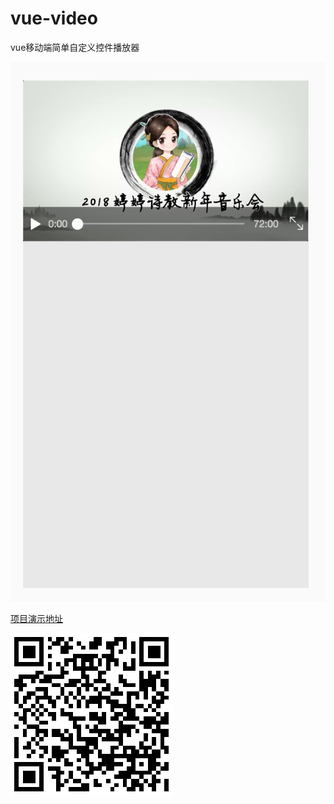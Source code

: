 # vue-video

vue移动端简单自定义控件播放器

![vue-video](https://github.com/Likunone/vue-video/blob/master/dist/static/img/1528966749585.jpg)

[项目演示地址](https://likunone.github.io/vue-video/)

![二维码](https://github.com/Likunone/vue-video/blob/master/dist/static/img/47e4dc556752be72ef1e3432fa40370c.png)
